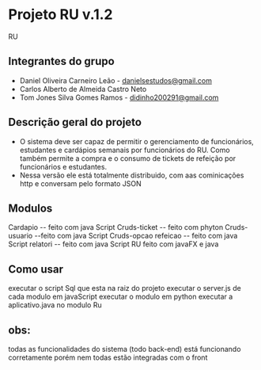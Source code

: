 # Projeto RU v.1.2
RU

## Integrantes do grupo 
 * Daniel Oliveira Carneiro Leão - danielsestudos@gmail.com
 * Carlos Alberto de Almeida Castro Neto
 * Tom Jones Silva Gomes Ramos - didinho200291@gmail.com


## Descrição geral do projeto 
* O sistema deve ser capaz de permitir o gerenciamento de funcionários, estudantes e cardápios semanais por funcionários do RU. Como também permite a compra e o consumo de tickets de refeição por funcionários e estudantes.
* Nessa versão ele está totalmente distribuido, com aas cominicações http e conversam pelo formato JSON

## Modulos
 Cardapio -- feito com java Script
 Cruds-ticket -- feito com phyton
 Cruds-usuario  --feito com java Script
 Cruds-opcao refeicao  -- feito com java Script
 relatori  -- feito com java Script
 RU  feito com javaFX e java
 
## Como usar
executar o script Sql que esta na raiz do projeto
executar o server.js de cada modulo em javaScript
executar o modulo em python
executar a aplicativo.java no modulo Ru

## obs:
todas as funcionalidades do sistema (todo back-end) está funcionando corretamente
porém nem todas estão integradas com o front
